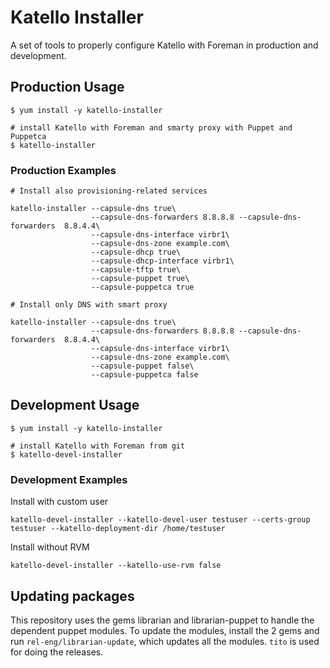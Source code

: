 # Katello Installer

A set of tools to properly configure Katello with Foreman in production and development.

## Production Usage

```
$ yum install -y katello-installer

# install Katello with Foreman and smarty proxy with Puppet and Puppetca
$ katello-installer
```

### Production Examples

```
# Install also provisioning-related services

katello-installer --capsule-dns true\
                  --capsule-dns-forwarders 8.8.8.8 --capsule-dns-forwarders  8.8.4.4\
                  --capsule-dns-interface virbr1\
                  --capsule-dns-zone example.com\
                  --capsule-dhcp true\
                  --capsule-dhcp-interface virbr1\
                  --capsule-tftp true\
                  --capsule-puppet true\
                  --capsule-puppetca true

# Install only DNS with smart proxy

katello-installer --capsule-dns true\
                  --capsule-dns-forwarders 8.8.8.8 --capsule-dns-forwarders  8.8.4.4\
                  --capsule-dns-interface virbr1\
                  --capsule-dns-zone example.com\
                  --capsule-puppet false\
                  --capsule-puppetca false
```

## Development Usage

```
$ yum install -y katello-installer

# install Katello with Foreman from git
$ katello-devel-installer
```

### Development Examples

Install with custom user

```
katello-devel-installer --katello-devel-user testuser --certs-group testuser --katello-deployment-dir /home/testuser
```

Install without RVM

```
katello-devel-installer --katello-use-rvm false
```

## Updating packages

This repository uses the gems librarian and librarian-puppet to handle the dependent 
puppet modules. To update the modules, install the 2 gems and run `rel-eng/librarian-update`, 
which updates all the modules. `tito` is used for doing the releases.
